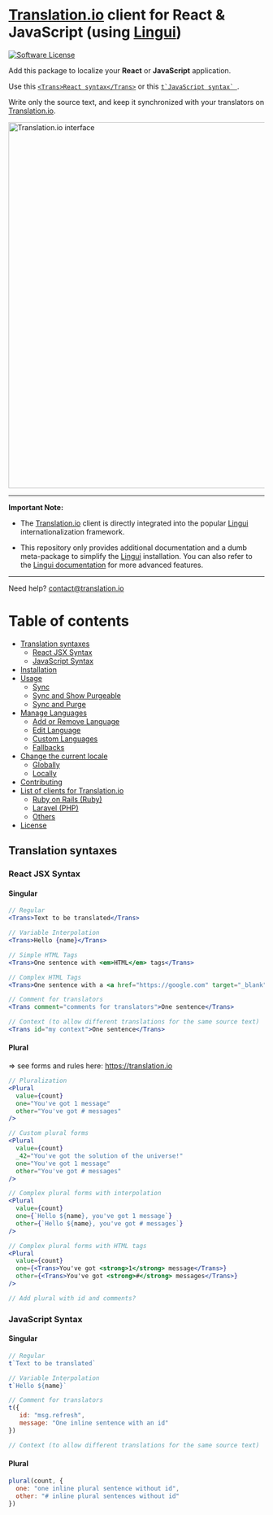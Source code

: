 # [Translation.io](https://translation.io) client for React & JavaScript (using [Lingui](https://github.com/lingui/js-lingui))

[![Software License](https://img.shields.io/badge/license-MIT-brightgreen.svg?style=flat-square)](LICENSE)

Add this package to localize your **React** or **JavaScript** application.

Use this <a href="#react-jsx-syntax">`<Trans>React syntax</Trans>`</a>
 or this <a href="#javascript-syntax">``t`JavaScript syntax` ``</a>.

Write only the source text, and keep it synchronized with your translators on
[Translation.io](https://translation.io).

<a href="https://translation.io">
  <img width="720px" alt="Translation.io interface" src="https://translation.io/gifs/translation.gif">
</a>

----------

**Important Note:**

 * The [Translation.io](https://translation.io) client is directly integrated into
the popular [Lingui](https://github.com/lingui/js-lingui) internationalization
framework.

 * This repository only provides additional documentation and a dumb
meta-package to simplify the [Lingui](https://github.com/lingui/js-lingui)
installation. You can also refer to the [Lingui documentation](https://lingui.js.org/)
for more advanced features.

----------

Need help? [contact@translation.io](mailto:contact@translation.io)

Table of contents
=================

 * [Translation syntaxes](#translation-syntaxes)
   * [React JSX Syntax](#i18n-yaml)
   * [JavaScript Syntax](#gettext)
 * [Installation](#installation)
 * [Usage](#usage)
   * [Sync](#sync)
   * [Sync and Show Purgeable](#sync-and-show-purgeable)
   * [Sync and Purge](#sync-and-purge)
 * [Manage Languages](#manage-languages)
   * [Add or Remove Language](#add-or-remove-language)
   * [Edit Language](#edit-language)
   * [Custom Languages](#custom-languages)
   * [Fallbacks](#fallbacks)
 * [Change the current locale](#change-the-current-locale)
   * [Globally](#globally)
   * [Locally](#locally)
 * [Contributing](#contributing)
 * [List of clients for Translation.io](#list-of-clients-for-translationio)
   * [Ruby on Rails (Ruby)](#ruby-on-rails-ruby)
   * [Laravel (PHP)](#laravel-php)
   * [Others](#others)
 * [License](#license)

## Translation syntaxes

### React JSX Syntax

#### Singular

```jsx
// Regular
<Trans>Text to be translated</Trans>

// Variable Interpolation
<Trans>Hello {name}</Trans>

// Simple HTML Tags
<Trans>One sentence with <em>HTML</em> tags</Trans>

// Complex HTML Tags
<Trans>One sentence with a <a href="https://google.com" target="_blank">link</a></Trans>

// Comment for translators
<Trans comment="comments for translators">One sentence</Trans>

// Context (to allow different translations for the same source text)
<Trans id="my context">One sentence</Trans>
```

#### Plural

=> see forms and rules here: https://translation.io

```jsx
// Pluralization
<Plural
  value={count}
  one="You've got 1 message"
  other="You've got # messages"
/>

// Custom plural forms
<Plural
  value={count}
  _42="You've got the solution of the universe!"
  one="You've got 1 message"
  other="You've got # messages"
/>

// Complex plural forms with interpolation
<Plural
  value={count}
  one={`Hello ${name}, you've got 1 message`}
  other={`Hello ${name}, you've got # messages`}
/>

// Complex plural forms with HTML tags
<Plural
  value={count}
  one={<Trans>You've got <strong>1</strong> message</Trans>}
  other={<Trans>You've got <strong>#</strong> messages</Trans>}
/>

// Add plural with id and comments?
```

### JavaScript Syntax

#### Singular

```javascript
// Regular
t`Text to be translated`

// Variable Interpolation
t`Hello ${name}`

// Comment for translators
t({
   id: "msg.refresh",
   message: "One inline sentence with an id"
})

// Context (to allow different translations for the same source text)
```

#### Plural

```javascript
plural(count, {
  one: "one inline plural sentence without id",
  other: "# inline plural sentences without id"
})
```

